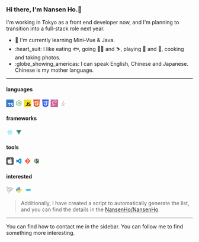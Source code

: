 ### Hi there, I'm **Nansen Ho**.👋

I'm working in Tokyo as a front end developer now, and I'm planning to transition into a full-stack role next year.

- :seedling: I'm currently learning Mini-Vue & Java.
- :heart_suit: I like eating :fish:, going :biking_man: and :skier:, playing :ping_pong: and :badminton:, cooking and taking photos.
- :globe_showing_americas: I can speak English, Chinese and Japanese. Chinese is my mother language.

---

#### languages

<code><img height="20" src="assets/svgs/typescript.svg" alt="typescript"/></code>
<code><img height="20" src="assets/svgs/nodejs.svg" alt="nodejs"/></code>
<code><img height="20" src="assets/svgs/javascript.svg" alt="javascript"/></code>
<code><img height="20" src="assets/svgs/html5.svg" alt="html5"/></code>
<code><img height="20" src="assets/svgs/css3.svg" alt="css3"/></code>
<code><img height="20" src="assets/svgs/sass.svg" alt="sass"/></code>
<code><img height="20" src="assets/svgs/java.svg" alt="java"/></code>

#### frameworks

<code><img height="20" src="assets/svgs/react.svg" alt="react"/></code>
<code><img height="20" src="assets/svgs/vue.svg" alt="vue"/></code>

#### tools

<code><img height="20" src="assets/svgs/macos.svg" alt="macos"/></code>
<code><img height="20" src="assets/svgs/visual-studio-code.svg" alt="visual-studio-code"/></code>
<code><img height="20" src="assets/svgs/git.svg" alt="git"/></code>
<code><img height="20" src="assets/svgs/vim.svg" alt="vim"/></code>

#### interested

<code><img height="20" src="assets/svgs/threejs.svg" alt="threejs"/></code>
<code><img height="20" src="assets/svgs/python.svg" alt="python"/></code>
<code><img height="20" src="assets/svgs/go.svg" alt="go"/></code>

> Additionally, I have created a script to automatically generate the list, and you can find the details in the [NansenHo/NansenHo](https://github.com/NansenHo/NansenHo).

---

You can find how to contact me in the sidebar. You can follow me to find something more interesting.
